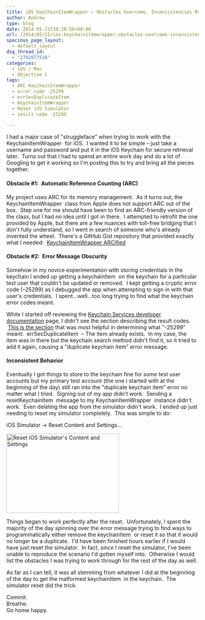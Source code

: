 ```yaml
---
title: iOS KeychainItemWrapper – Obstacles Overcome, Inconsistencies Resolved
author: Andrew
type: blog
date: 2014-05-21T18:20:56+00:00
url: /2014/05/21/ios-keychainitemwrapper-obstacles-overcome-inconsistencies-resolved/
spacious_page_layout:
  - default_layout
dsq_thread_id:
  - "2702877518"
categories:
  - iOS / Mac
  - Objective C
tags:
  - ARC KeychainItemWrapper
  - error code -25299
  - errSecDuplicateItem
  - KeychainItemWrapper
  - Reset iOS Simulator
  - result code -25299

---
```


I had a major case of "struggleface&#8221; when trying to work with the <span class="lang:default decode:true  crayon-inline">KeychainItemWrapper</span>  for iOS.  I wanted it to be simple – just take a username and password and put it in the iOS Keychain for secure retrieval later.  Turns out that I had to spend an entire work day and do a lot of Googling to get it working so I'm posting this to try and bring all the pieces together.

#### Obstacle #1:  Automatic Reference Counting (ARC)

My project uses ARC for its memory management.  As it turns out, the <span class="lang:default decode:true  crayon-inline">KeychainItemWrapper</span>  class from Apple does not support ARC out of the box.  Step one for me should have been to find an ARC-friendly version of the class, but I had no idea until I got in there.  I attempted to retrofit the one provided by Apple, but there are a few nuances with toll-free bridging that I don't fully understand, so I went in search of someone who's already invented the wheel.  There's a GitHub Gist repository that provided exactly what I needed:  <a title="KeychainItemWrapper ARCified" href="https://gist.github.com/dhoerl/1170641" target="_blank">KeychainItemWrapper ARCified</a>

#### Obstacle #2:  Error Message Obscurity

Somehow in my novice experimentation with storing credentials in the keychain I ended up getting a <span class="lang:default decode:true  crayon-inline ">keychainItem</span>  on the keychain for a particular test user that couldn't be updated or removed.  I kept getting a cryptic error code (–25299) as I debugged the app when attempting to sign in with that user's credentials.  I spent&#8230;well&#8230;too long trying to find what the keychain error codes meant.

While I started off reviewing the <a title="Keychain Services Developer Documentation" href="https://developer.apple.com/library/ios/documentation/Security/Reference/keychainservices/Reference/reference.html" target="_blank">Keychain Services developer documentation</a> page, I didn't see the section describing the result codes.  <a title="Keychain Services Result Codes Section" href="https://developer.apple.com/library/ios/documentation/Security/Reference/keychainservices/Reference/reference.html#jumpTo_124" target="_blank">This is the section</a> that was most helpful in determining what "-25299&#8221; meant:  <span class="lang:default decode:true  crayon-inline ">errSecDuplicateItem</span>  – The item already exists.  In my case, the item was in there but the keychain search method didn't find it, so it tried to add it again, causing a "duplicate keychain item&#8221; error message.

#### Inconsistent Behavior

Eventually I got things to store to the keychain fine for _some_ test user accounts but my primary test account (the one I started with at the beginning of the day) still ran into the "duplicate keychain item&#8221; error no matter what I tried.  Signing out of my app didn't work.  Sending a <span class="lang:default decode:true  crayon-inline ">resetKeychainItem</span>  message to my <span class="lang:default decode:true  crayon-inline ">KeychainItemWrapper</span>  instance didn't work.  Even deleting the app from the simulator didn't work.  I ended up just needing to reset my simulator completely.  This was simple to do:

iOS Simulator -> Reset Content and Settings&#8230;

[<img class="alignnone wp-image-1051 size-full" src="http://www.andrewcbancroft.com/wp-content/uploads/2014/05/Screen-Shot-2014-05-21-at-12.59.48-PM.png" alt="Reset iOS Simulator's Content and Settings" width="295" height="208" />][1]

Things began to work perfectly after the reset.  Unfortunately, I spent the majority of the day spinning over the error message trying to find ways to programmatically either remove the <span class="lang:default decode:true  crayon-inline ">keychainItem</span>  or reset it so that it would no longer be a duplicate.  I'd have been finished hours earlier if I would have just reset the simulator.  In fact, _since_ I reset the simulator, I've been unable to reproduce the scenario I'd gotten myself into.  Otherwise I would list the obstacles I was trying to work through for the rest of the day as well.

As far as I can tell, it was all stemming from whatever I did at the beginning of the day to get the malformed <span class="lang:default decode:true  crayon-inline ">keychainItem</span>  in the keychain.  The simulator reset did the trick.

Commit.  
Breathe.  
Go home happy.

 [1]: http://www.andrewcbancroft.com/wp-content/uploads/2014/05/Screen-Shot-2014-05-21-at-12.59.48-PM.png